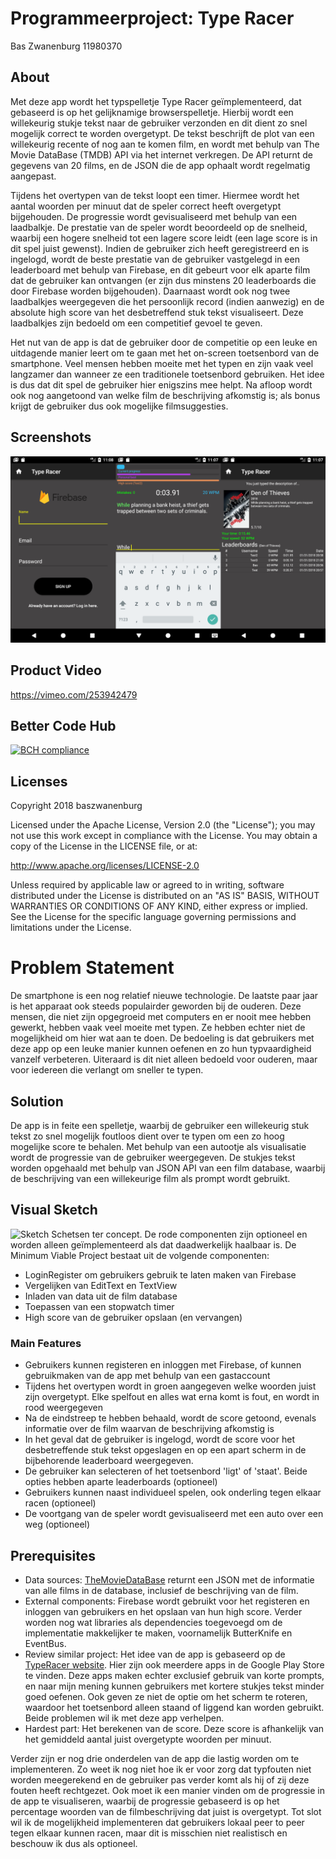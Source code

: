 # Programmeerproject: Type Racer
Bas Zwanenburg
11980370

## About
Met deze app wordt het typspelletje Type Racer geïmplementeerd, dat gebaseerd is op het gelijknamige browserspelletje. Hierbij wordt een willekeurig stukje tekst naar de gebruiker verzonden en dit dient zo snel mogelijk correct te worden overgetypt. De tekst beschrijft de plot van een willekeurig recente of nog aan te komen film, en wordt met behulp van The Movie DataBase (TMDB) API via het internet verkregen. De API returnt de gegevens van 20 films, en de JSON die de app ophaalt wordt regelmatig aangepast. 

Tijdens het overtypen van de tekst loopt een timer. Hiermee wordt het aantal woorden per minuut dat de speler correct heeft overgetypt bijgehouden. De progressie wordt gevisualiseerd met behulp van een laadbalkje. De prestatie van de speler wordt beoordeeld op de snelheid, waarbij een hogere snelheid tot een lagere score leidt (een lage score is in dit spel juist gewenst). Indien de gebruiker zich heeft geregistreerd en is ingelogd, wordt de beste prestatie van de gebruiker vastgelegd in een leaderboard met behulp van Firebase, en dit gebeurt voor elk aparte film dat de gebruiker kan ontvangen (er zijn dus minstens 20 leaderboards die door Firebase worden bijgehouden). Daarnaast wordt ook nog twee laadbalkjes weergegeven die het persoonlijk record (indien aanwezig) en de absolute high score van het desbetreffend stuk tekst visualiseert. Deze laadbalkjes zijn bedoeld om een competitief gevoel te geven. 

Het nut van de app is dat de gebruiker door de competitie op een leuke en uitdagende manier leert om te gaan met het on-screen toetsenbord van de smartphone. Veel mensen hebben moeite met het typen en zijn vaak veel langzamer dan wanneer ze een traditionele toetsenbord gebruiken. Het idee is dus dat dit spel de gebruiker hier enigszins mee helpt. Na afloop wordt ook nog aangetoond van welke film de beschrijving afkomstig is; als bonus krijgt de gebruiker dus ook mogelijke filmsuggesties.


## Screenshots
![Screenshots](/docs/appScreenshots.png)

## Product Video
https://vimeo.com/253942479

## Better Code Hub
[![BCH compliance](https://bettercodehub.com/edge/badge/baszwanenburg/finalproject?branch=master)](https://bettercodehub.com/)

## Licenses
Copyright 2018 baszwanenburg

Licensed under the Apache License, Version 2.0 (the "License"); you may not use this work except in compliance with the License. You may obtain a copy of the License in the LICENSE file, or at:

http://www.apache.org/licenses/LICENSE-2.0

Unless required by applicable law or agreed to in writing, software distributed under the License is distributed on an "AS IS" BASIS, WITHOUT WARRANTIES OR CONDITIONS OF ANY KIND, either express or implied. See the License for the specific language governing permissions and limitations under the License.

# Problem Statement
De smartphone is een nog relatief nieuwe technologie. De laatste paar jaar is het apparaat ook steeds populairder geworden bij de ouderen. Deze mensen, die niet zijn opgegroeid met computers en er nooit mee hebben gewerkt, hebben vaak veel moeite met typen. Ze hebben echter niet de mogelijkheid om hier wat aan te doen. De bedoeling is dat gebruikers met deze app op een leuke manier kunnen oefenen en zo hun typvaardigheid vanzelf verbeteren. Uiteraard is dit niet alleen bedoeld voor ouderen, maar voor iedereen die verlangt om sneller te typen.

## Solution
De app is in feite een spelletje, waarbij de gebruiker een willekeurig stuk tekst zo snel mogelijk foutloos dient over te typen om een zo hoog mogelijke score te behalen. Met behulp van een autootje als visualisatie wordt de progressie van de gebruiker weergegeven. De stukjes tekst worden opgehaald met behulp van JSON API van een film database, waarbij de beschrijving van een willekeurige film als prompt wordt gebruikt.

## Visual Sketch
![Sketch](/docs/Sketch.jpg)
Schetsen ter concept. De rode componenten zijn optioneel en worden alleen geïmplementeerd als dat daadwerkelijk haalbaar is. De Minimum Viable Project bestaat uit de volgende componenten:
- LoginRegister om gebruikers gebruik te laten maken van Firebase
- Vergelijken van EditText en TextView
- Inladen van data uit de film database
- Toepassen van een stopwatch timer
- High score van de gebruiker opslaan (en vervangen)

### Main Features
- Gebruikers kunnen registeren en inloggen met Firebase, of kunnen gebruikmaken van de app met behulp van een gastaccount
- Tijdens het overtypen wordt in groen aangegeven welke woorden juist zijn overgetypt. Elke spelfout en alles wat erna komt is fout, en wordt in rood weergegeven
- Na de eindstreep te hebben behaald, wordt de score getoond, evenals informatie over de film waarvan de beschrijving afkomstig is
- In het geval dat de gebruiker is ingelogd, wordt de score voor het desbetreffende stuk tekst opgeslagen en op een apart scherm in de bijbehorende leaderboard weergegeven.
- De gebruiker kan selecteren of het toetsenbord 'ligt' of 'staat'. Beide opties hebben aparte leaderboards (optioneel)
- Gebruikers kunnen naast individueel spelen, ook onderling tegen elkaar racen (optioneel)
- De voortgang van de speler wordt gevisualiseerd met een auto over een weg (optioneel)

## Prerequisites
- Data sources: [TheMovieDataBase](https://www.themoviedb.org/documentation/api) returnt een JSON met de informatie van alle films in de database, inclusief de beschrijving van de film.
- External components: Firebase wordt gebruikt voor het registeren en inloggen van gebruikers en het opslaan van hun high score. Verder worden nog wat libraries als dependencies toegevoegd om de implementatie makkelijker te maken, voornamelijk ButterKnife en EventBus.
- Review similar project: Het idee van de app is gebaseerd op de [TypeRacer website](http://play.typeracer.com/). Hier zijn ook meerdere apps in de Google Play Store te vinden. Deze apps maken echter exclusief gebruik van korte prompts, en naar mijn mening kunnen gebruikers met kortere stukjes tekst minder goed oefenen. Ook geven ze niet de optie om het scherm te roteren, waardoor het toetsenbord alleen staand of liggend kan worden gebruikt. Beide problemen wil ik met deze app verhelpen.
- Hardest part: Het berekenen van de score. Deze score is afhankelijk van het gemiddeld aantal juist overgetypte woorden per minuut.

Verder zijn er nog drie onderdelen van de app die lastig worden om te implementeren. Zo weet ik nog niet hoe ik er voor zorg dat typfouten niet worden meegerekend en de gebruiker pas verder komt als hij of zij deze fouten heeft rechtgezet. Ook moet ik een manier vinden om de progressie in de app te visualiseren, waarbij de progressie gebaseerd is op het percentage woorden van de filmbeschrijving dat juist is overgetypt. Tot slot wil ik de mogelijkheid implementeren dat gebruikers lokaal peer to peer tegen elkaar kunnen racen, maar dit is misschien niet realistisch en beschouw ik dus als optioneel.
